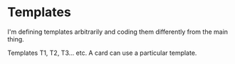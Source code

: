 # Templates 
I'm defining templates arbitrarily and coding them differently from the main thing. 

Templates T1, T2, T3... etc. A card can use a particular template. 